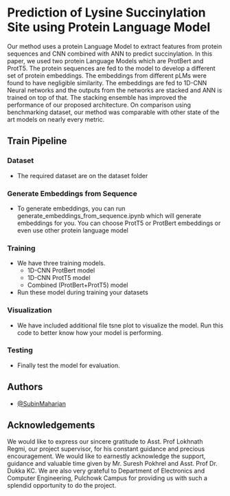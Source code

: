 # Prediction of Lysine Succinylation Site using Protein Language Model
Our method uses a protein Language Model to extract features from protein sequences and CNN combined with ANN to predict succinylation. In this paper, we used two protein Language Models which are ProtBert and ProtT5. The protein sequences are fed to the model to develop a different set of protein embeddings. The embeddings from different pLMs were found to have negligible similarity. The embeddings are fed to 1D-CNN Neural networks and the outputs from the networks are stacked and ANN is trained on top of that. The stacking ensemble has improved the performance of our proposed architecture. On comparison using benchmarking dataset, our method was comparable with other state of the art models on nearly every metric.

## Train Pipeline

### Dataset
- The required dataset are on the dataset folder

### Generate Embeddings from Sequence
- To generate embeddings, you can run generate_embeddings_from_sequence.ipynb which will generate embeddings for you. You can choose ProtT5 or ProtBert embeddings or even use other protein language model

### Training
- We have three training models.
    - 1D-CNN ProtBert model
    - 1D-CNN ProtT5 model
    - Combined (ProtBert+ProtT5) model
- Run these model during training your datasets

### Visualization
- We have included additional file tsne plot to visualize the model. Run this code to better know how your model is performing.

### Testing
- Finally test the model for evaluation. 

## Authors
- [@SubinMaharjan](https://github.com/SubinMaharjan)


## Acknowledgements

We would like to express our sincere gratitude to Asst. Prof Lokhnath Regmi, our project supervisor, for his constant guidance and precious encouragement. We would like to earnestly acknowledge the support, guidance and valuable time given by Mr. Suresh Pokhrel and Asst. Prof Dr. Dukka KC. We are also very grateful to Department of Electronics and Computer Engineering, Pulchowk Campus for providing us with such a splendid opportunity to do the project.
